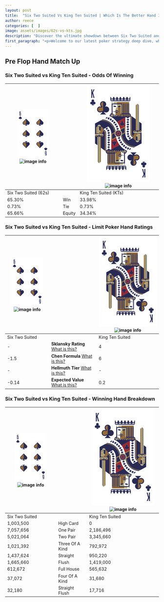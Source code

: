 ```yaml
---
layout: post
title:  "Six Two Suited Vs King Ten Suited | Which Is The Better Hand In Poker? A Complete Guide"
author: reece
categories: [  ]
image: assets/images/62s-vs-kts.jpg
description: "Discover the ultimate showdown between Six Two Suited and King Ten Suited in poker! Uncover the odds, strategies, and scenarios where one hand triumphs over the other. Get ready to up your poker game with this thrilling analysis."
first_paragraph: "<p>Welcome to our latest poker strategy deep dive, where we're pitting two distinct hands against each other in a high-stakes showdown: Six Two Suited vs King Ten Suited.</p><p>In the dynamic world of poker, every decision counts, and knowing which hand holds the upper hand is key to your success at the table.</p><p>In this article, we'll dissect these two hands, explore the scenarios where one dominates the other, and equip you with the knowledge to make strategic choices that can tip the odds in your favor.</p><p>Get ready to unravel the intriguing dynamics of these poker hands and elevate your game to new heights.</p>"
---
```




[comment]: # (sp0)

## Pre Flop Hand Match Up

<div class="table hand-ratings" markdown="1"> 



### Six Two Suited vs King Ten Suited - Odds Of Winning


    
| ![image info](assets/images/hand1/6.png) ![image info](assets/images/hand1/2s.png) |  | ![image info](assets/images/hand2/K.png) ![image info](assets/images/hand2/Ts.png) |
| -------- | -------- | -------- |
| Six Two Suited (62s) |  | King Ten Suited (KTs) |
| 65.30% | Win | 33.98% |
| 0.73% | Tie | 0.73% |
| 65.66% | Equity | 34.34% |




[comment]: # (sp1)



### Six Two Suited vs King Ten Suited - Limit Poker Hand Ratings


    
| ![image info](assets/images/hand1/6.png) ![image info](assets/images/hand1/2s.png) |  | ![image info](assets/images/hand2/K.png) ![image info](assets/images/hand2/Ts.png) |
| -------- | -------- | -------- |
| Six Two Suited |  | King Ten Suited |
| - | **Sklansky Rating** [What is this?](/sklansky-rating-explained) | 4 |
| -1.5 | **Chen Formula** [What is this?](/chen-formula-explained) | 6 |
| - | **Hellmuth Tier** [What is this?](/Hellmuth-tier-explained) | - |
| -0.14 | **Expected Value** [What is this?](/expected-value-explained) | 0.2 |




[comment]: # (sp2)



### Six Two Suited vs King Ten Suited - Winning Hand Breakdown


    
| ![image info](assets/images/hand1/6.png) ![image info](assets/images/hand1/2s.png) |  | ![image info](assets/images/hand2/K.png) ![image info](assets/images/hand2/Ts.png) |
| -------- | -------- | -------- |
| Six Two Suited |  | King Ten Suited |
| 1,003,500 | High Card | 0 |
| 7,057,656 | One Pair | 2,186,496 |
| 5,021,064 | Two Pair | 3,345,660 |
| 1,021,392 | Three Of A Kind | 792,972 |
| 1,437,624 | Straight | 950,220 |
| 1,665,660 | Flush | 1,419,000 |
| 612,672 | Full House | 565,632 |
| 37,072 | Four Of A Kind | 31,680 |
| 32,180 | Straight Flush | 17,716 |




[comment]: # (sp3)



</div>

[comment]: # (sp4)



[comment]: # (sp5)

